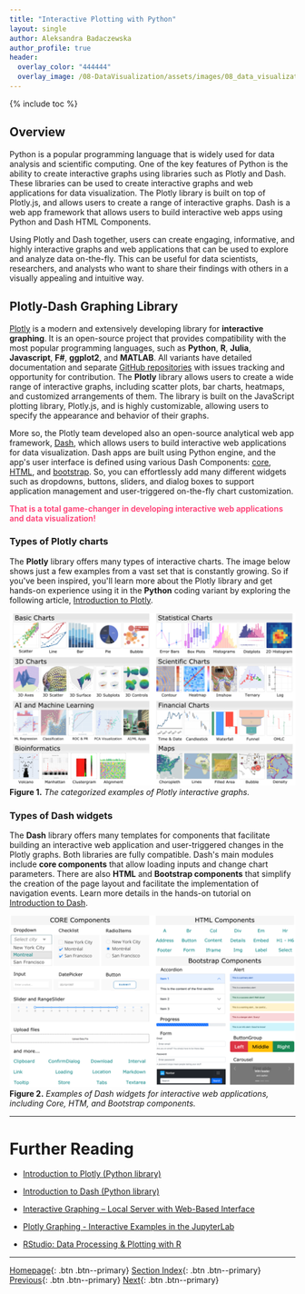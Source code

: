 ```yaml
---
title: "Interactive Plotting with Python"
layout: single
author: Aleksandra Badaczewska
author_profile: true
header:
  overlay_color: "444444"
  overlay_image: /08-DataVisualization/assets/images/08_data_visualization_banner.png
---
```


{% include toc %}


## Overview

Python is a popular programming language that is widely used for data analysis and scientific computing. One of the key features of Python is the ability to create interactive graphs using libraries such as Plotly and Dash. These libraries can be used to create interactive graphs and web applications for data visualization. The Plotly library is built on top of Plotly.js, and allows users to create a range of interactive graphs. Dash is a web app framework that allows users to build interactive web apps using Python and Dash HTML Components.

Using Plotly and Dash together, users can create engaging, informative, and highly interactive graphs and web applications that can be used to explore and analyze data on-the-fly. This can be useful for data scientists, researchers, and analysts who want to share their findings with others in a visually appealing and intuitive way.

## Plotly-Dash Graphing Library

[Plotly](https://plotly.com) is a modern and extensively developing library for **interactive graphing**. It is an open-source project that provides compatibility with the most popular programming languages, such as **Python**, **R**, **Julia**, **Javascript**, **F#**, **ggplot2**, and **MATLAB**. All variants have detailed documentation and separate [GitHub repositories](https://github.com/orgs/plotly/repositories) with issues tracking and opportunity for contribution.
The **Plotly** library allows users to create a wide range of interactive graphs, including scatter plots, bar charts, heatmaps, and customized arrangements of them. The library is built on the JavaScript plotting library, Plotly.js, and is highly customizable, allowing users to specify the appearance and behavior of their graphs.

More so, the Plotly team developed also an open-source analytical web app framework, [Dash](https://plotly.com/dash/), which allows users to build interactive web applications for data visualization. Dash apps are built using Python engine, and the app's user interface is defined using various Dash Components: [core](https://dash.plotly.com/dash-core-components), [HTML](https://dash.plotly.com/dash-html-components), and [bootstrap](https://dash-bootstrap-components.opensource.faculty.ai/docs/quickstart/). So, you can effortlessly add many different widgets such as dropdowns, buttons, sliders, and dialog boxes to support application management and user-triggered on-the-fly chart customization.

<span style="color: #ff3870; font-weight: 600;">That is a total game-changer in developing interactive web applications and data visualization!</span>

### Types of Plotly charts

The **Plotly** library offers many types of interactive charts. The image below shows just a few examples from a vast set that is constantly growing. So if you've been inspired, you'll learn more about the Plotly library and get hands-on experience using it in the **Python** coding variant by exploring the following article, [Introduction to Plotly](02-intro-to-plotly-graphs).

![types of plotly charts](../../assets/images/plotly-graphs-types.png)<br>
**Figure 1.** *The categorized examples of Plotly interactive graphs.*

### Types of Dash widgets

The **Dash** library offers many templates for components that facilitate building an interactive web application and user-triggered changes in the Plotly graphs. Both libraries are fully compatible. Dash's main modules include **core components** that allow loading inputs and change chart parameters. There are also **HTML** and **Bootstrap components** that simplify the creation of the page layout and facilitate the implementation of navigation events. Learn more details in the hands-on tutorial on [Introduction to Dash](03-intro-to-dash-widgets).

![types of plotly charts](../../assets/images/plotly-dash-components.png)<br>
**Figure 2.** *Examples of Dash widgets for interactive web applications, including Core, HTM, and Bootstrap components.*
___
# Further Reading
* [Introduction to Plotly (Python library)](02-intro-to-plotly-graphs)
* [Introduction to Dash (Python library)](03-intro-to-dash-widgets)
* [Interactive Graphing – Local Server with Web-Based Interface](04-plotly-examples-as-local-server)
* [Plotly Graphing - Interactive Examples in the JupyterLab](05-plotly-examples-in-jupyterlab)

* [RStudio: Data Processing & Plotting with R](../03-R/01-graphing-with-rstudio)


___

[Homepage](../../../index.md){: .btn  .btn--primary}
[Section Index](../../00-DataVisualization-LandingPage){: .btn  .btn--primary}
[Previous](../01-GNUPLOT/01-gnuplot-basics){: .btn  .btn--primary}
[Next](02-intro-to-plotly-graphs){: .btn  .btn--primary}
